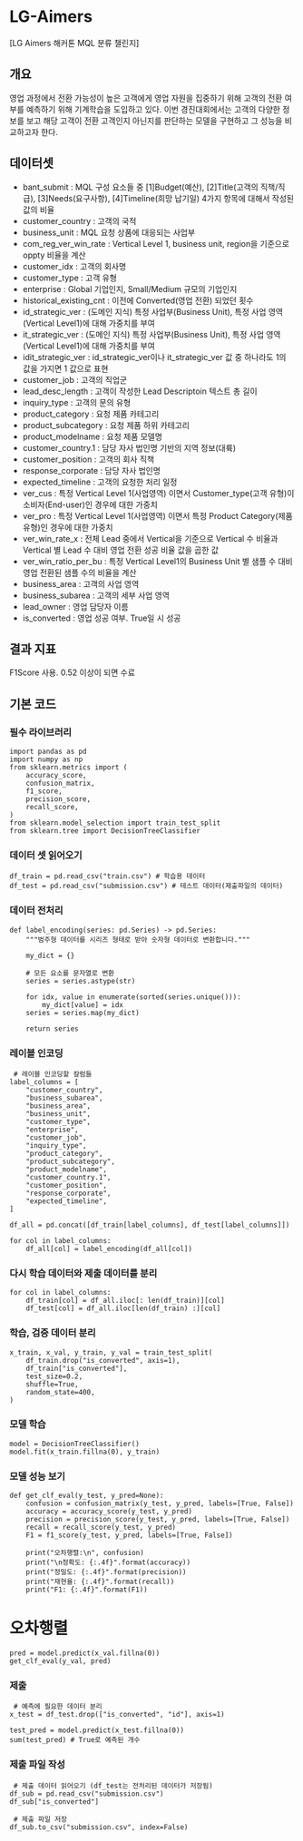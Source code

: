 # LG-Aimers
[LG Aimers 해커톤 MQL 분류 챌린지]

## 개요
영업 과정에서 전환 가능성이 높은 고객에게 영업 자원을 집중하기 위해 고객의 전환 여부를 예측하기 위해 기계학습을 도입하고 있다. 이번 경진대회에서는 고객의 다양한 정보를 보고 해당 고객이 전환 고객인지 아닌지를 판단하는 모델을 구현하고 그 성능을 비교하고자 한다.


## 데이터셋

- bant_submit : MQL 구성 요소들 중 [1]Budget(예산), [2]Title(고객의 직책/직급), [3]Needs(요구사항), [4]Timeline(희망 납기일) 4가지 항목에 대해서 작성된 값의 비율
- customer_country : 고객의 국적
- business_unit : MQL 요청 상품에 대응되는 사업부
- com_reg_ver_win_rate : Vertical Level 1, business unit, region을 기준으로 oppty 비율을 계산
- customer_idx : 고객의 회사명
- customer_type : 고객 유형
- enterprise : Global 기업인지, Small/Medium 규모의 기업인지
- historical_existing_cnt : 이전에 Converted(영업 전환) 되었던 횟수
- id_strategic_ver : (도메인 지식) 특정 사업부(Business Unit), 특정 사업 영역(Vertical Level1)에 대해 가중치를 부여
- it_strategic_ver : (도메인 지식) 특정 사업부(Business Unit), 특정 사업 영역(Vertical Level1)에 대해 가중치를 부여
- idit_strategic_ver : id_strategic_ver이나 it_strategic_ver 값 중 하나라도 1의 값을 가지면 1 값으로 표현
- customer_job : 고객의 직업군
- lead_desc_length : 고객이 작성한 Lead Descriptoin 텍스트 총 길이
- inquiry_type : 고객의 문의 유형
- product_category : 요청 제품 카테고리
- product_subcategory : 요청 제품 하위 카테고리
- product_modelname : 요청 제품 모델명
- customer_country.1 : 담당 자사 법인명 기반의 지역 정보(대륙)
- customer_position : 고객의 회사 직책
- response_corporate : 담당 자사 법인명
- expected_timeline : 고객의 요청한 처리 일정
- ver_cus : 특정 Vertical Level 1(사업영역) 이면서 Customer_type(고객 유형)이 소비자(End-user)인 경우에 대한 가중치	
- ver_pro : 특정 Vertical Level 1(사업영역) 이면서 특정 Product Category(제품 유형)인 경우에 대한 가중치
- ver_win_rate_x : 전체 Lead 중에서 Vertical을 기준으로 Vertical 수 비율과 Vertical 별 Lead 수 대비 영업 전환 성공 비율 값을 곱한 값
- ver_win_ratio_per_bu : 특정 Vertical Level1의 Business Unit 별 샘플 수 대비 영업 전환된 샘플 수의 비율을 계산
- business_area : 고객의 사업 영역
- business_subarea : 고객의 세부 사업 영역
- lead_owner : 영업 담당자 이름
- is_converted : 영업 성공 여부. True일 시 성공

## 결과 지표
F1Score 사용. 0.52 이상이 되면 수료

## 기본 코드

### 필수 라이브러리

```
import pandas as pd
import numpy as np
from sklearn.metrics import (
    accuracy_score,
    confusion_matrix,
    f1_score,
    precision_score,
    recall_score,
)
from sklearn.model_selection import train_test_split
from sklearn.tree import DecisionTreeClassifier
```

### 데이터 셋 읽어오기

```
df_train = pd.read_csv("train.csv") # 학습용 데이터
df_test = pd.read_csv("submission.csv") # 테스트 데이터(제출파일의 데이터)
```

### 데이터 전처리

```
def label_encoding(series: pd.Series) -> pd.Series:
    """범주형 데이터를 시리즈 형태로 받아 숫자형 데이터로 변환합니다."""

    my_dict = {}

    # 모든 요소를 문자열로 변환
    series = series.astype(str)

    for idx, value in enumerate(sorted(series.unique())):
        my_dict[value] = idx
    series = series.map(my_dict)

    return series
```

### 레이블 인코딩
```
 # 레이블 인코딩할 칼럼들
label_columns = [
    "customer_country",
    "business_subarea",
    "business_area",
    "business_unit",
    "customer_type",
    "enterprise",
    "customer_job",
    "inquiry_type",
    "product_category",
    "product_subcategory",
    "product_modelname",
    "customer_country.1",
    "customer_position",
    "response_corporate",
    "expected_timeline",
]

df_all = pd.concat([df_train[label_columns], df_test[label_columns]])

for col in label_columns:
    df_all[col] = label_encoding(df_all[col])
```

### 다시 학습 데이터와 제출 데이터를 분리
```
for col in label_columns:  
    df_train[col] = df_all.iloc[: len(df_train)][col]
    df_test[col] = df_all.iloc[len(df_train) :][col]
```

### 학습, 검증 데이터 분리
```
x_train, x_val, y_train, y_val = train_test_split(
    df_train.drop("is_converted", axis=1),
    df_train["is_converted"],
    test_size=0.2,
    shuffle=True,
    random_state=400,
)
```

### 모델 학습

```
model = DecisionTreeClassifier()
model.fit(x_train.fillna(0), y_train)
```

### 모델 성능 보기
```
def get_clf_eval(y_test, y_pred=None):
    confusion = confusion_matrix(y_test, y_pred, labels=[True, False])
    accuracy = accuracy_score(y_test, y_pred)
    precision = precision_score(y_test, y_pred, labels=[True, False])
    recall = recall_score(y_test, y_pred)
    F1 = f1_score(y_test, y_pred, labels=[True, False])

    print("오차행렬:\n", confusion)
    print("\n정확도: {:.4f}".format(accuracy))
    print("정밀도: {:.4f}".format(precision))
    print("재현율: {:.4f}".format(recall))
    print("F1: {:.4f}".format(F1))
```

# 오차행렬
```
pred = model.predict(x_val.fillna(0))
get_clf_eval(y_val, pred)
```

### 제출

```
 # 예측에 필요한 데이터 분리
x_test = df_test.drop(["is_converted", "id"], axis=1)

test_pred = model.predict(x_test.fillna(0))
sum(test_pred) # True로 예측된 개수
```

### 제출 파일 작성
```
 # 제출 데이터 읽어오기 (df_test는 전처리된 데이터가 저장됨)
df_sub = pd.read_csv("submission.csv")
df_sub["is_converted"]

 # 제출 파일 저장
df_sub.to_csv("submission.csv", index=False)
```
